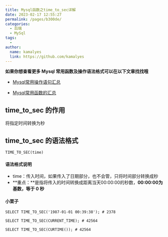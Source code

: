 ```yaml
---
title: Mysql函数之time_to_sec详解 
date: 2023-02-17 12:55:27
permalink: /pages/b300de/
categories:
  - 后端
  - MySql
tags:
  - 
author: 
  name: kamalyes
  link: https://github.com/kamalyes
---
```

**如果你想查看更多 Mysql 常用函数及操作语法格式可以在以下文章找找哦**

- [Mysql常用操作语句汇总](./59.Mysql常用操作语句汇总.md)

- [Mysql常用函数的汇总](./01.Mysql常用函数汇总.md)

time_to_sec 的作用
-----------------

将指定时间转换为秒

time_to_sec 的语法格式
-------------------

```
TIME_TO_SEC(time)
```

#### 语法格式说明

*   time：传入时间，如果传入了日期部分，也不会管，只将时间部分转换成秒
*   **重点：**是指将传入的时间转换成距离当天00:00:00的秒数，**00:00:00为基数，等于 0 秒**

#### 小栗子

```
SELECT TIME_TO_SEC('1987-01-01 00:39:38'); # 2378

SELECT TIME_TO_SEC(CURRENT_TIME); # 42564

SELECT TIME_TO_SEC(CURTIME()); # 42564
```
